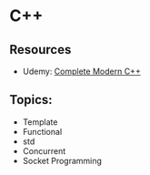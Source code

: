 # C++

## Resources
* Udemy: [Complete Modern C++](https://www.udemy.com/course/beg-modern-cpp/)

## Topics:
* Template
* Functional
* std
* Concurrent
* Socket Programming